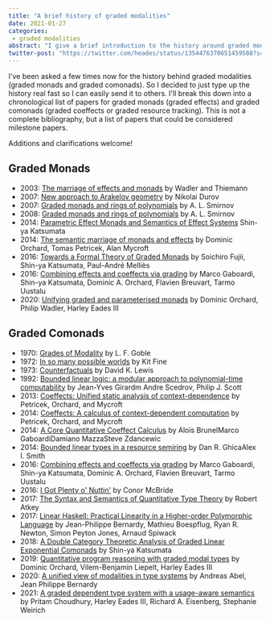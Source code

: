 ```yaml
---
title: "A brief history of graded modalities"
date: 2021-01-27
categories:
 - graded modalities
abstract: "I give a brief introduction to the history around graded modalities (graded (co)monads). Updated 2021-01-29: added Wadler:2003, Petricek:2013, and Petricek:2014."
twitter-post: "https://twitter.com/heades/status/1354476370651459588?s=20"
---
```


I've been asked a few times now for the history behind graded
modalities (graded monads and graded comonads). So I decided to just
type up the history real fast so I can easily send it to others. I'll
break this down into a chronological list of papers for graded monads
(graded effects) and graded comonads (graded coeffects or graded
resource tracking).  This is not a complete bibliography, but a list
of papers that could be considered milestone papers.

Additions and clarifications welcome!

## Graded Monads

- 2003: [The marriage of effects and monads](http://homepages.inf.ed.ac.uk/wadler/papers/effectstocl/effectstocl.pdf) by Wadler and Thiemann
- 2007: [New approach to Arakelov geometry](https://arxiv.org/abs/0704.2030) by Nikolai Durov
- 2007: [Graded monads and rings of polynomials](http://www.mathnet.ru/links/da6af8ece6368cfa9dc70a1c3864b3f8/znsl58.pdf) by A. L. Smirnov
- 2008: [Graded monads and rings of polynomials](https://link.springer.com/article/10.1007/s10958-008-9013-7) by A. L. Smirnov
- 2014: [Parametric Effect Monads and Semantics of Effect Systems](https://dl.acm.org/doi/pdf/10.1145/2535838.2535846) Shin-ya Katsumata
- 2014: [The semantic marriage of monads and effects](https://arxiv.org/abs/1401.5391) by Dominic Orchard, Tomas Petricek, Alan Mycroft
- 2016: [Towards a Formal Theory of Graded Monads](https://link.springer.com/chapter/10.1007/978-3-662-49630-5_30) by Soichiro Fujii, Shin-ya Katsumata, Paul-André Melliès
- 2016: [Combining effects and coeffects via grading](https://dl.acm.org/doi/pdf/10.1145/3022670.2951939) by Marco Gaboardi, Shin-ya Katsumata, Dominic A. Orchard, Flavien  Breuvart, Tarmo Uustalu
- 2020: [Unifying graded and parameterised monads](https://arxiv.org/abs/2001.10274) by Dominic Orchard, Philip Wadler, Harley Eades III

## Graded Comonads

- 1970: [Grades of Modality](http://www.jstor.org/stable/44083605) by L. F. Goble
- 1972: [In so many possible worlds](https://doi.org/10.1305/ndjfl/1093890715) by Kit Fine
- 1973: [Counterfactuals](https://books.google.com/books?hl=en&lr=&id=bCvnk3JMvfAC&oi=fnd&pg=PT7&dq=counterfacuals+lewis&ots=5HCYoi5SVC&sig=fGUu59lErwYzca0Cf0opf_2o1TA#v=onepage&q=counterfacuals%20lewis&f=false) by David K. Lewis
- 1992: [Bounded linear logic: a modular approach to polynomial-time computability](https://doi.org/10.1016/0304-3975(92)90386-T) by Jean-Yves Girardm Andre Scedrov, Philip J. Scott
- 2013: [Coeffects: Unified static analysis of context-dependence](https://core.ac.uk/download/pdf/46521271.pdf) by Petricek, Orchard, and Mycroft
- 2014: [Coeffects: A calculus of context-dependent computation](https://core.ac.uk/download/pdf/189163334.pdf) by Petricek, Orchard, and Mycroft
- 2014: [A Core Quantitative Coeffect Calculus](https://link.springer.com/chapter/10.1007/978-3-642-54833-8_19) by Aloïs BrunelMarco GaboardiDamiano MazzaSteve Zdancewic
- 2014: [Bounded linear types in a resource semiring](https://link.springer.com/chapter/10.1007/978-3-642-54833-8_18) by Dan R. GhicaAlex I. Smith
- 2016: [Combining effects and coeffects via grading](https://dl.acm.org/doi/pdf/10.1145/3022670.2951939) by Marco Gaboardi, Shin-ya Katsumata, Dominic A. Orchard, Flavien  Breuvart, Tarmo Uustalu
- 2016: [I Got Plenty o' Nuttin'](https://personal.cis.strath.ac.uk/conor.mcbride/PlentyO-CR.pdf) by Conor McBride
- 2017: [The Syntax and Semantics of Quantitative Type Theory](https://dl.acm.org/doi/pdf/10.1145/3209108.3209189) by Robert Atkey
- 2017: [Linear Haskell: Practical Linearity in a Higher-order Polymorphic Language](https://dl.acm.org/doi/pdf/10.1145/3158093) by Jean-Philippe Bernardy, Mathieu Boespflug, Ryan R. Newton, Simon Peyton Jones, Arnaud Spiwack
- 2018: [A Double Category Theoretic Analysis of Graded Linear Exponential Comonads](https://link.springer.com/chapter/10.1007/978-3-319-89366-2_6) by Shin-ya Katsumata
- 2019: [Quantitative program reasoning with graded modal types](https://dl.acm.org/doi/10.1145/3341714) by Dominic Orchard, Vilem-Benjamin Liepelt, Harley Eades III
- 2020: [A unified view of modalities in type systems](https://dl.acm.org/doi/10.1145/3408972) by Andreas Abel, Jean Philippe Bernardy
- 2021: [A graded dependent type system with a usage-aware semantics](https://dl.acm.org/doi/abs/10.1145/3434331) by Pritam Choudhury, Harley Eades III, Richard A. Eisenberg, Stephanie Weirich

